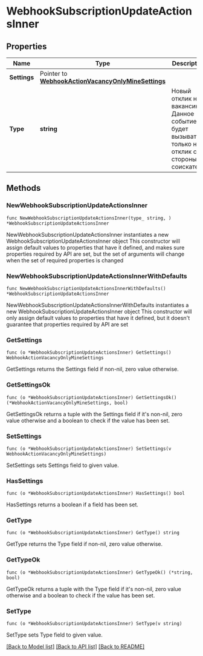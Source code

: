 # WebhookSubscriptionUpdateActionsInner

## Properties

Name | Type | Description | Notes
------------ | ------------- | ------------- | -------------
**Settings** | Pointer to [**WebhookActionVacancyOnlyMineSettings**](WebhookActionVacancyOnlyMineSettings.md) |  | [optional] 
**Type** | **string** | Новый отклик на вакансию. Данное событие будет вызываться только на отклик со стороны соискателя | 

## Methods

### NewWebhookSubscriptionUpdateActionsInner

`func NewWebhookSubscriptionUpdateActionsInner(type_ string, ) *WebhookSubscriptionUpdateActionsInner`

NewWebhookSubscriptionUpdateActionsInner instantiates a new WebhookSubscriptionUpdateActionsInner object
This constructor will assign default values to properties that have it defined,
and makes sure properties required by API are set, but the set of arguments
will change when the set of required properties is changed

### NewWebhookSubscriptionUpdateActionsInnerWithDefaults

`func NewWebhookSubscriptionUpdateActionsInnerWithDefaults() *WebhookSubscriptionUpdateActionsInner`

NewWebhookSubscriptionUpdateActionsInnerWithDefaults instantiates a new WebhookSubscriptionUpdateActionsInner object
This constructor will only assign default values to properties that have it defined,
but it doesn't guarantee that properties required by API are set

### GetSettings

`func (o *WebhookSubscriptionUpdateActionsInner) GetSettings() WebhookActionVacancyOnlyMineSettings`

GetSettings returns the Settings field if non-nil, zero value otherwise.

### GetSettingsOk

`func (o *WebhookSubscriptionUpdateActionsInner) GetSettingsOk() (*WebhookActionVacancyOnlyMineSettings, bool)`

GetSettingsOk returns a tuple with the Settings field if it's non-nil, zero value otherwise
and a boolean to check if the value has been set.

### SetSettings

`func (o *WebhookSubscriptionUpdateActionsInner) SetSettings(v WebhookActionVacancyOnlyMineSettings)`

SetSettings sets Settings field to given value.

### HasSettings

`func (o *WebhookSubscriptionUpdateActionsInner) HasSettings() bool`

HasSettings returns a boolean if a field has been set.

### GetType

`func (o *WebhookSubscriptionUpdateActionsInner) GetType() string`

GetType returns the Type field if non-nil, zero value otherwise.

### GetTypeOk

`func (o *WebhookSubscriptionUpdateActionsInner) GetTypeOk() (*string, bool)`

GetTypeOk returns a tuple with the Type field if it's non-nil, zero value otherwise
and a boolean to check if the value has been set.

### SetType

`func (o *WebhookSubscriptionUpdateActionsInner) SetType(v string)`

SetType sets Type field to given value.



[[Back to Model list]](../README.md#documentation-for-models) [[Back to API list]](../README.md#documentation-for-api-endpoints) [[Back to README]](../README.md)


